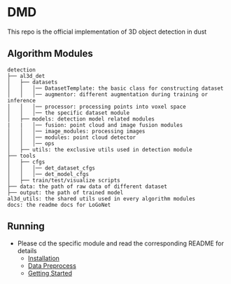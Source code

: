 # DMD
This repo is the official implementation of 3D object detection in dust

## Algorithm Modules
  ```
  detection
  ├── al3d_det
  │   ├── datasets
  │   │   │── DatasetTemplate: the basic class for constructing dataset
  │   │   │── augmentor: different augmentation during training or inference
  │   │   │── processor: processing points into voxel space
  │   │   │── the specific dataset module
  │   ├── models: detection model related modules
  |   |   │── fusion: point cloud and image fusion modules
  │   │   │── image_modules: processing images
  │   │   │── modules: point cloud detector
  │   │   │── ops
  │   ├── utils: the exclusive utils used in detection module
  ├── tools
  │   ├── cfgs
  │   │   │── det_dataset_cfgs
  │   │   │── det_model_cfgs
  │   ├── train/test/visualize scripts  
  ├── data: the path of raw data of different dataset
  ├── output: the path of trained model
  al3d_utils: the shared utils used in every algorithm modules
  docs: the readme docs for LoGoNet
  ```

## Running
- Please cd the specific module and read the corresponding README for details
  - [Installation](docs/INSTALL.md)
  - [Data Preprocess](docs/DATA_PREPROCESS.md)
  - [Getting Started](docs/STARTED.md)
